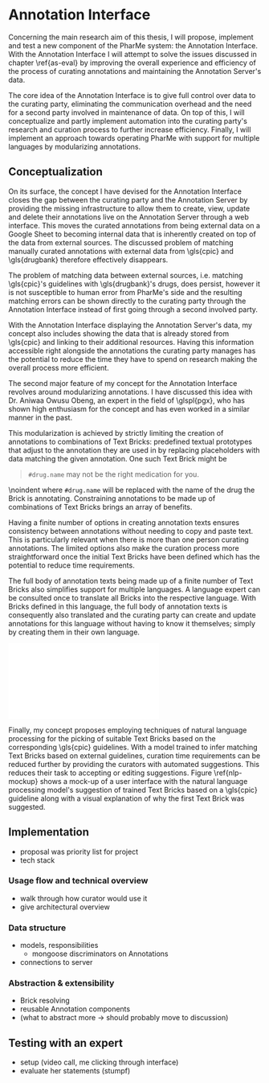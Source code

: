 # Annotation Interface

Concerning the main research aim of this thesis, I will propose, implement and
test a new component of the PharMe system: the Annotation Interface. With the
Annotation Interface I will attempt to solve the issues discussed in chapter
\ref{as-eval} by improving the overall experience and efficiency of the process
of curating annotations and maintaining the Annotation Server's data.

The core idea of the Annotation Interface is to give full control over data to
the curating party, eliminating the communication overhead and the need for a
second party involved in maintenance of data. On top of this, I will
conceptualize and partly implement automation into the curating party's research
and curation process to further increase efficiency. Finally, I will implement
an approach towards operating PharMe with support for multiple languages by
modularizing annotations.

## Conceptualization

On its surface, the concept I have devised for the Annotation Interface closes
the gap between the curating party and the Annotation Server by providing the
missing infrastructure to allow them to create, view, update and delete their
annotations live on the Annotation Server through a web interface. This moves
the curated annotations from being external data on a Google Sheet to becoming
internal data that is inherently created on top of the data from external
sources. The discussed problem of matching manually curated annotations with
external data from \gls{cpic} and \gls{drugbank} therefore effectively
disappears.

The problem of matching data between external sources, i.e. matching
\gls{cpic}'s guidelines with \gls{drugbank}'s drugs, does persist, however it is
not susceptible to human error from PharMe's side and the resulting matching
errors can be shown directly to the curating party through the Annotation
Interface instead of first going through a second involved party.

With the Annotation Interface displaying the Annotation Server's data, my
concept also includes showing the data that is already stored from \gls{cpic}
and linking to their additional resources. Having this information accessible
right alongside the annotations the curating party manages has the potential to
reduce the time they have to spend on research making the overall process more
efficient.

The second major feature of my concept for the Annotation Interface revolves
around modularizing annotations. I have discussed this idea with Dr. Aniwaa
Owusu Obeng, an expert in the field of \glspl{pgx}, who has shown high
enthusiasm for the concept and has even worked in a similar manner in the past.

This modularization is achieved by strictly limiting the creation of annotations
to combinations of Text Bricks: predefined textual prototypes that adjust to
the annotation they are used in by replacing placeholders with data matching the
given annotation. One such Text Brick might be

> `#drug.name` may not be the right medication for you.

\noindent where `#drug.name` will be replaced with the name of the drug the
Brick is annotating. Constraining annotations to be made up of combinations of
Text Bricks brings an array of benefits.

Having a finite number of options in creating annotation texts ensures
consistency between annotations without needing to copy and paste text. This is
particularly relevant when there is more than one person curating annotations.
The limited options also make the curation process more straightforward once the
initial Text Bricks have been defined which has the potential to reduce time
requirements.

The full body of annotation texts being made up of a finite number of Text
Bricks also simplifies support for multiple languages. A language expert can be
consulted once to translate all Bricks into the respective language. With Bricks
defined in this language, the full body of annotation texts is consequently also
translated and the curating party can create and update annotations for this
language without having to know it themselves; simply by creating them in their
own language.

![Conceptualized suggestion of Text Bricks based on \gls{cpic} guideline
[@lee_clinical_2022] \label{nlp-mockup}](output.pdf)

Finally, my concept proposes employing techniques of natural language processing
for the picking of suitable Text Bricks based on the corresponding \gls{cpic}
guidelines. With a model trained to infer matching Text Bricks based on external
guidelines, curation time requirements can be reduced further by providing the
curators with automated suggestions. This reduces their task to accepting or
editing suggestions. Figure \ref{nlp-mockup} shows a mock-up of a user interface
with the natural language processing model's suggestion of trained Text Bricks
based on a \gls{cpic} guideline along with a visual explanation of why the first
Text Brick was suggested.

## Implementation

- proposal was priority list for project
- tech stack

### Usage flow and technical overview

- walk through how curator would use it
- give architectural overview

### Data structure

- models, responsibilities
  - mongoose discriminators on Annotations
- connections to server

### Abstraction & extensibility

- Brick resolving
- reusable Annotation components
- (what to abstract more $\to$ should probably move to discussion)

## Testing with an expert

- setup (video call, me clicking through interface)
- evaluate her statements (stumpf)
